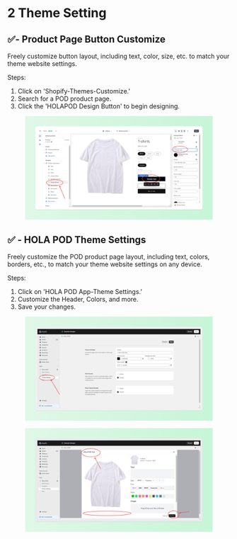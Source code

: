 # 2 Theme Setting

## &#x20;✅- Product Page Button Customize

Freely customize button layout, including text, color, size, etc. to match your theme website settings.

Steps:

1. Click on 'Shopify-Themes-Customize.'
2. Search for a POD product page.
3. Click the 'HOLAPOD Design Button' to begin designing.

<figure><img src="../.gitbook/assets/TinySnap-2023-10-15-14.18.29.png" alt=""><figcaption></figcaption></figure>

## ✅ - HOLA POD Theme Settings

Freely customize the POD product page layout, including text, colors, borders, etc., to match your theme website settings on any device.

Steps:

1. Click on 'HOLA POD App-Theme Settings.'
2. Customize the Header, Colors, and more.
3. Save your changes.

<div>

<figure><img src="../.gitbook/assets/TinySnap-2023-10-15-14.38.48.png" alt=""><figcaption></figcaption></figure>

 

<figure><img src="../.gitbook/assets/TinySnap-2023-10-15-14.40.54.png" alt=""><figcaption></figcaption></figure>

</div>





